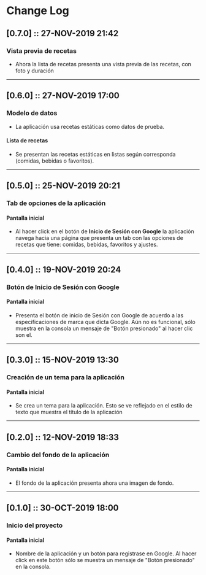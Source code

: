 # Change Log

## [0.7.0] :: 27-NOV-2019 21:42

### Vista previa de recetas
* Ahora la lista de recetas presenta una vista previa de las recetas, con foto y duración

---

## [0.6.0] :: 27-NOV-2019 17:00

### Modelo de datos
* La aplicación usa recetas estáticas como datos de prueba.

#### Lista de recetas
* Se presentan las recetas estáticas en listas según corresponda (comidas, bebidas o favoritos).

---

## [0.5.0] :: 25-NOV-2019 20:21

### Tab de opciones de la aplicación
#### Pantalla inicial
* Al hacer click en el botón de **Inicio de Sesión con Google** la aplicación navega hacia una página que presenta un tab con las opciones de recetas que tiene: comidas, bebidas, favoritos y ajustes.

---

## [0.4.0] :: 19-NOV-2019 20:24

### Botón de Inicio de Sesión con Google
#### Pantalla inicial
* Presenta el botón de inicio de Sesión con Google de acuerdo a las especificaciones de marca que dicta Google. Aún no es funcional, sólo muestra en la consola un mensaje de "Botón presionado" al hacer clic son el.

---

## [0.3.0] :: 15-NOV-2019 13:30

### Creación de un tema para la aplicación
#### Pantalla inicial
* Se crea un tema para la aplicación. Esto se ve reflejado en el estilo de texto que muestra el título de la aplicación

---

## [0.2.0] :: 12-NOV-2019 18:33

### Cambio del fondo de la aplicación
#### Pantalla inicial
* El fondo de la aplicación presenta ahora una imagen de fondo. 

---

## [0.1.0] :: 30-OCT-2019 18:00 

### Inicio del proyecto
#### Pantalla inicial
* Nombre de la aplicación y un botón para registrase en Google. Al hacer click en este botón sólo se muestra un mensaje de "Botón presionado" en la consola.